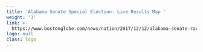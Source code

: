 ```yaml
---
title: 'Alabama Senate Special Election: Live Results Map '
weight: '3'
link: >-
  https://www.bostonglobe.com/news/nation/2017/12/12/alabama-senate-race-results-live-updates/5VNroVVDWOkxBU0w0zs7VK/story.html
logo: null
class: logo
---
```


